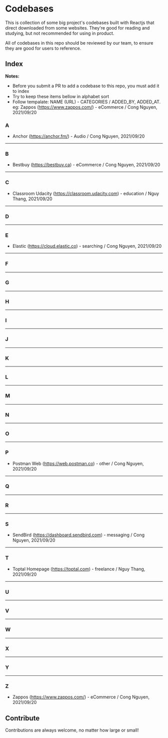 # Codebases

This is collection of some big project's codebases built with Reactjs that direct downloaded from some websites. They're good for reading and studying, but not recommended for using in product.

All of codebases in this repo should be reviewed by our team, to ensure they are good for users to reference.

## Index

**Notes:** 
* Before you submit a PR to add a codebase to this repo, you must add it to index
* Try to keep these items bellow in alphabet sort
* Follow tempalate: NAME (URL) - CATEGORIES / ADDED_BY, ADDED_AT. eg: Zappos (https://www.zappos.com/) - eCommerce / Cong Nguyen, 2021/09/20

### A
* Anchor (https://anchor.fm/) - Audio / Cong Nguyen, 2021/09/20

---
### B
* Bestbuy (https://bestbuy.ca) - eCommerce / Cong Nguyen, 2021/09/20

---
### C
* Classroom Udacity (https://classroom.udacity.com) - education / Nguy Thang, 2021/09/20

---
### D

---
### E
* Elastic (https://cloud.elastic.co) - searching / Cong Nguyen, 2021/09/20

---
### F

---
### G

---
### H

---
### I

---
### J

---
### K

---
### L

---
### M

---
### N

---
### O

---
### P
* Postman Web (https://web.postman.co) - other / Cong Nguyen, 2021/09/20

---
### Q

---
### R

---
### S
* SendBird (https://dashboard.sendbird.com) - messaging / Cong Nguyen, 2021/09/20

---
### T
* Toptal Homepage (https://toptal.com) - freelance / Nguy Thang, 2021/09/20

---
### U

---
### V

---
### W

---
### X

---
### Y

---
### Z
* Zappos (https://www.zappos.com/) - eCommerce / Cong Nguyen, 2021/09/20


## Contribute

Contributions are always welcome, no matter how large or small!
